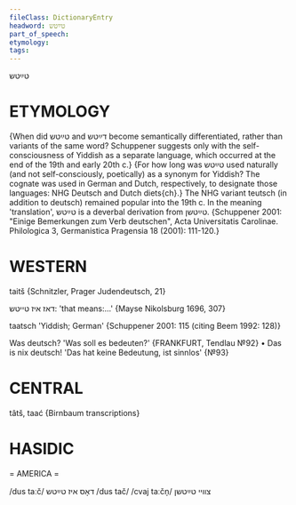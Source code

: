 ```yaml
---
fileClass: DictionaryEntry
headword: טײַטש
part_of_speech: 
etymology: 
tags: 
---
```

טײַטש

ETYMOLOGY
===========
{When did טײַטש and דײַטש become semantically differentiated, rather than variants of the same word? Schuppener suggests only with the self-consciousness of Yiddish as a separate language, which occurred at the end of the 19th and early 20th c.}
{For how long was טײַטש used naturally (and not self-consciously, poetically) as a synonym for Yiddish? The cognate was used in German and Dutch, respectively, to designate those languages: NHG Deutsch and Dutch diets{ch}.}
The NHG variant teutsch (in addition to deutsch) remained popular into the 19th c.
In the meaning 'translation', טײַטש is a deverbal derivation from טײַטשן. 
{Schuppener 2001: "Einige Bemerkungen zum Verb deutschen", Acta Universitatis Carolinae. Philologica 3, Germanistica Pragensia 18 (2001): 111-120.}

WESTERN
========

taitš {Schnitzler, Prager Judendeutsch, 21}

דאז איז טייטש:
'that means:...'
{Mayse Nikolsburg 1696, 307}

taatsch 'Yiddish; German' {Schuppener 2001: 115 (citing Beem 1992: 128)}

Was deutsch? 'Was soll es bedeuten?'
{FRANKFURT, Tendlau №92}
	•	Das is nix deutsch! 'Das hat keine Bedeutung, ist sinnlos' {№93}

CENTRAL
========

tâtš, taać {Birnbaum transcriptions}

HASIDIC
=======
= AMERICA = 

/dus taːč/ דאָס איז טײַטש
/dus tač/
/cvaj taːčn̩/ צוויי טײַטשן

